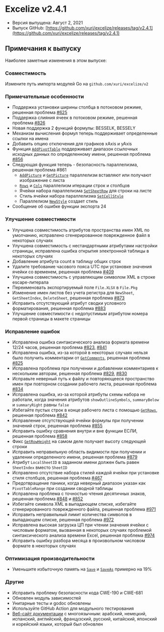 # Excelize v2.4.1

* Версия выпущена: Август 2, 2021
* Выпуск GitHub: [https://github.com/xuri/excelize/releases/tag/v2.4.1](https://github.com/xuri/excelize/releases/tag/v2.4.1)

## Примечания к выпуску

Наиболее заметные изменения в этом выпуске:

### Совместимость

Измените путь импорта модулей Go на `github.com/xuri/excelize/v2`

### Примечательные особенности

* Поддержка установки ширины столбца в потоковом режиме, решенная проблема [#625](https://github.com/xuri/excelize/issues/625)
* Поддержка слияния ячеек в потоковом режиме, решенная проблема [#826](https://github.com/xuri/excelize/issues/826)
* Новая поддержка 2 функций формулы: BESSELK, BESSELY
* Механизм вычисления формул теперь поддерживает определенные ссылки на имена
* Добавить опцию отключения для графиков xAxis и yAxis
* Функция [`AddPivotTable`](https://pkg.go.dev/github.com/xuri/excelize/v2@v2.4.1#File.AddPivotTable) поддерживает диапазон ссылочных исходных данных по определенному имени, решенная проблема [#856](https://github.com/xuri/excelize/issues/856)
* Следующая функция теперь - безопасность параллелизма, решенная проблема #861
  * [`AddPicture`](https://pkg.go.dev/github.com/xuri/excelize/v2@v2.4.1#File.AddPicture) и [`GetPicture`](https://pkg.go.dev/github.com/xuri/excelize/v2@v2.4.1#File.GetPicture) параллелизм вставляют или получают изображение с листа
  * [`Rows`](https://pkg.go.dev/github.com/xuri/excelize/v2@v2.4.1#File.Rows) и [`Cols`](https://pkg.go.dev/github.com/xuri/excelize/v2@v2.4.1#File.Cols) параллелизм итерации строк и столбцов
  * Ячейки набора параллелизма [`SetSheetRow`](https://pkg.go.dev/github.com/xuri/excelize/v2@v2.4.1#File.SetSheetRow) для строки на листе
  * Стиль ячейки набора параллелизма [`SetCellStyle`](https://pkg.go.dev/github.com/xuri/excelize/v2@v2.4.1#File.SetCellStyle)
  * Параллелизм [`NewStyle`](https://pkg.go.dev/github.com/xuri/excelize/v2@v2.4.1#File.NewStyle) создает стиль
* Сообщение об ошибке функции экспорта 24

### Улучшение совместимости

* Улучшена совместимость атрибутов пространства имен XML по умолчанию, исправлено сгенерированное поврежденное файл в некоторых случаях
* Улучшена совместимость с нестандартными атрибутами настройки страницы, исправлена ошибка открытия электронной таблицы в некоторых случаях
* Добавление атрибута count в таблицу общих строк
* Удалите требование часового пояса UTC при установке значения ячейки со временем, решенная проблема [#409](https://github.com/xuri/excelize/issues/409)
* Улучшена совместимость с управляющим символом XML в строке escape-литерала
* Переименовать экспортируемый поле `File.XLSX` в `File.Pkg`
* Изменение имен листов без учета регистра для `NewSheet`, `GetSheetIndex`, `DeleteSheet`, решенная проблема [#873](https://github.com/xuri/excelize/issues/873)
* Исправить отсутствующий атрибут сводки условного форматирования, решенная проблема [#883](https://github.com/xuri/excelize/issues/883)
* Улучшение совместимости с недопустимым атрибутом номера первой страницы в макете страницы

### Исправление ошибок

* Исправлена ошибка синтаксического анализа формата времени 12/24 часов, решенная проблема [#823](https://github.com/xuri/excelize/issues/823), [#841](https://github.com/xuri/excelize/issues/841)
* Исправлена ошибка, из-за которой в некоторых случаях нельзя было получить комментарии от [`GetComments`](https://pkg.go.dev/github.com/xuri/excelize/v2@v2.4.1#File.GetComments), решенная проблема [#825](https://github.com/xuri/excelize/issues/825)
* Исправлена проблема при получении и добавлении комментариев к нескольким авторам, решенная проблема [#829](https://github.com/xuri/excelize/issues/829), [#830](https://github.com/xuri/excelize/issues/830)
* Исправьте неверный путь к файлу и повторяющееся пространство имен при повторном создании рабочего листа, решенная проблема [#834](https://github.com/xuri/excelize/issues/834)
* Исправлена ошибка, из-за которой атрибуты схемы набора не работали, когда значения атрибутов `showOutlineSymbols`, `summaryBelow` и `summaryRight` равны `false`
* Избегайте пустых строк в конце рабочего листа с помощью [`GetRows`](https://pkg.go.dev/github.com/xuri/excelize/v2@v2.4.1#File.GetRows), решенная проблема [#842](https://github.com/xuri/excelize/issues/842)
* Исправление отсутствующей ячейки формулы при получении значений строк, решенная проблема [#855](https://github.com/xuri/excelize/issues/855)
* Исправить ошибку сравнения внутри и вне функции ЕСЛИ, решенная проблема [#858](https://github.com/xuri/excelize/issues/858)
* Фикс [`GetRowHeight`](https://pkg.go.dev/github.com/xuri/excelize/v2@v2.4.1#File.GetRowHeight) на самом деле получает высоту следующей строки
* Исправить неправильную область видимости при получении и удалении определенного имени, решенная проблема [#879](https://github.com/xuri/excelize/issues/879)
* Атрибут `LocalSheetID` в заданном имени должен быть равен `SheetIndex` вместо `SheetID`
* Исправлено отсутствие набора стилей каждой ячейки при установке стиля столбцов, решенная проблема [#467](https://github.com/xuri/excelize/issues/467)
* Предотвращение паники, когда неверный диапазон указан как `PivotTableRange` при создании сводной таблицы
* Исправлена проблема с точностью чтения десятичных знаков, решенная проблема [#848](https://github.com/xuri/excelize/issues/848) и [#852](https://github.com/xuri/excelize/issues/852)
* Избегайте символа XML в выпадающем списке, избегайте сгенерированного поврежденного файла, решенная проблема [#971](https://github.com/xuri/excelize/issues/971)
* Исправить неправильный лимит количества символов в выпадающем списке, решенная проблема [#972](https://github.com/xuri/excelize/issues/972)
* Исправлена высокая загрузка ЦП при чтении значения ячейки с числовым форматом, вызванная в некоторых случаях проблемой синтаксического анализа времени Excel, решенная проблема [#974](https://github.com/xuri/excelize/issues/974)
* Исправить ошибку разбора месяца в произвольном числовом формате в некоторых случаях

### Оптимизация производительности

* Уменьшите избыточную память на [`Save`](https://pkg.go.dev/github.com/xuri/excelize/v2@v2.4.1#File.Save) и [`SaveAs`](https://pkg.go.dev/github.com/xuri/excelize/v2@v2.4.1#File.SaveAs) примерно на 19%

### Другие

* Исправить проблему безопасности кода CWE-190 и CWE-681
* Обновлен модуль зависимостей
* Унитарные тесты и godoc обновлены
* Используйте GitHub Action для модульного тестирования
* [Веб-сайт документации](https://xuri.me/excelize) с многоязычным: арабский, немецкий, испанский, английский, французский, русский, китайский, японский и корейский языки, который был обновлен
